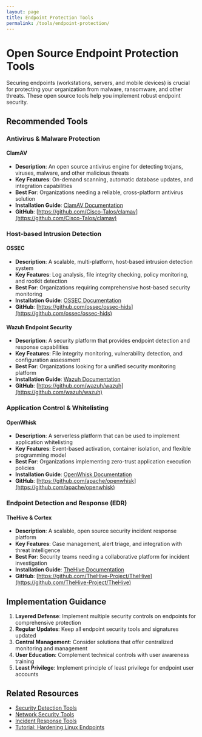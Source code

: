 ```yaml
---
layout: page
title: Endpoint Protection Tools
permalink: /tools/endpoint-protection/
---
```


# Open Source Endpoint Protection Tools

Securing endpoints (workstations, servers, and mobile devices) is crucial for protecting your organization from malware, ransomware, and other threats. These open source tools help you implement robust endpoint security.

## Recommended Tools

### Antivirus & Malware Protection

#### ClamAV
- **Description**: An open source antivirus engine for detecting trojans, viruses, malware, and other malicious threats
- **Key Features**: On-demand scanning, automatic database updates, and integration capabilities
- **Best For**: Organizations needing a reliable, cross-platform antivirus solution
- **Installation Guide**: [ClamAV Documentation](https://www.clamav.net/documents/installing-clamav)
- **GitHub**: [https://github.com/Cisco-Talos/clamav](https://github.com/Cisco-Talos/clamav)

### Host-based Intrusion Detection

#### OSSEC
- **Description**: A scalable, multi-platform, host-based intrusion detection system
- **Key Features**: Log analysis, file integrity checking, policy monitoring, and rootkit detection
- **Best For**: Organizations requiring comprehensive host-based security monitoring
- **Installation Guide**: [OSSEC Documentation](https://www.ossec.net/docs/manual/installation/index.html)
- **GitHub**: [https://github.com/ossec/ossec-hids](https://github.com/ossec/ossec-hids)

#### Wazuh Endpoint Security
- **Description**: A security platform that provides endpoint detection and response capabilities
- **Key Features**: File integrity monitoring, vulnerability detection, and configuration assessment
- **Best For**: Organizations looking for a unified security monitoring platform
- **Installation Guide**: [Wazuh Documentation](https://documentation.wazuh.com/current/installation-guide/index.html)
- **GitHub**: [https://github.com/wazuh/wazuh](https://github.com/wazuh/wazuh)

### Application Control & Whitelisting

#### OpenWhisk
- **Description**: A serverless platform that can be used to implement application whitelisting
- **Key Features**: Event-based activation, container isolation, and flexible programming model
- **Best For**: Organizations implementing zero-trust application execution policies
- **Installation Guide**: [OpenWhisk Documentation](https://openwhisk.apache.org/documentation.html)
- **GitHub**: [https://github.com/apache/openwhisk](https://github.com/apache/openwhisk)

### Endpoint Detection and Response (EDR)

#### TheHive & Cortex
- **Description**: A scalable, open source security incident response platform
- **Key Features**: Case management, alert triage, and integration with threat intelligence
- **Best For**: Security teams needing a collaborative platform for incident investigation
- **Installation Guide**: [TheHive Documentation](https://docs.thehive-project.org/thehive/installation/install-guide/)
- **GitHub**: [https://github.com/TheHive-Project/TheHive](https://github.com/TheHive-Project/TheHive)

## Implementation Guidance

1. **Layered Defense**: Implement multiple security controls on endpoints for comprehensive protection
2. **Regular Updates**: Keep all endpoint security tools and signatures updated
3. **Central Management**: Consider solutions that offer centralized monitoring and management
4. **User Education**: Complement technical controls with user awareness training
5. **Least Privilege**: Implement principle of least privilege for endpoint user accounts

## Related Resources

- [Security Detection Tools](/tools/01-security-detection.html)
- [Network Security Tools](/tools/04-network-security.html)
- [Incident Response Tools](/tools/12-incident-response.html)
- [Tutorial: Hardening Linux Endpoints](/tutorials/linux-hardening.html)